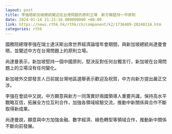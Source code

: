```yaml
---
layout: post
title: 李強晤新加坡總統闡述在台灣問題的原則立場　新方稱堅持一中原則
date: 2024-01-16 21:21:16.000000000 +08:00
link: https://news.rthk.hk/rthk/ch/component/k2/1736489-20240116.htm
categories: rthk
---
```


國務院總理李強在瑞士達沃斯出席世界經濟論壇年會期間，與新加坡總統尚達曼會晤，並闡述中方在台灣問題上的原則立場。

尚達曼表示，新加坡堅持一個中國原則，堅決反對任何台獨言行，新加坡在台灣問題上的立場沒有任何變化。

新加坡外交部發言人日前就台灣地區選舉表示歡迎及祝賀，中方向新方提出嚴正交涉。

李強在會談中又說，中方願意與新方一同落實好兩國領導人重要共識，保持高水平戰略互信，拓展全方位互利合作，加強各領域經驗交流，推動中新關係與合作不斷取得新成果。

尚達曼說，願意與中方加強金融、數字經濟、綠色轉型等領域合作，推動新中關係不斷向前發展。
